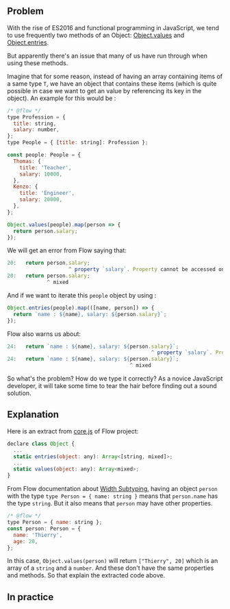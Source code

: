 ## Problem

With the rise of ES2016 and functional programming in JavaScript, we tend to use frequently two methods of an Object: [Object.values](https://developer.mozilla.org/fr/docs/Web/JavaScript/Reference/Objets_globaux/Object/values) and [Object.entries](https://developer.mozilla.org/fr/docs/Web/JavaScript/Reference/Objets_globaux/Object/entries).

But apparently there's an issue that many of us have run through when using these methods.

Imagine that for some reason, instead of having an array containing items of a same type `T`, we have an object that contains these items (which is quite possible in case we want to get an value by referencing its key in the object). An example for this would be :

```js
/* @flow */
type Profession = {
  title: string,
  salary: number,
};
type People = { [title: string]: Profession };

const people: People = {
  Thomas: {
    title: 'Teacher',
    salary: 10000,
  },
  Kenzo: {
    title: 'Engineer',
    salary: 20000,
  },
};

Object.values(people).map(person => {
  return person.salary;
});
```

We will get an error from Flow saying that:

```js
20:   return person.salary;
                    ^ property `salary`. Property cannot be accessed on
20:   return person.salary;
             ^ mixed
```

And if we want to iterate this `people` object by using :

```js
Object.entries(people).map(([name, person]) => {
  return `name : ${name}, salary: ${person.salary}`;
});
```

Flow also warns us about:

```js
24:   return `name : ${name}, salary: ${person.salary}`;
                                               ^ property `salary`. Property cannot be accessed on
24:   return `name : ${name}, salary: ${person.salary}`;
                                        ^ mixed
```

So what's the problem? How do we type it correctly? As a novice JavaScript developer, it will take some time to tear the hair before finding out a sound solution.

## Explanation

Here is an extract from [core.js](https://github.com/facebook/flow/blob/master/lib/core.js) of Flow project:

```js
declare class Object {
  ...
  static entries(object: any): Array<[string, mixed]>;
  ...
  static values(object: any): Array<mixed>;
}
```

From Flow documentation about [Width Subtyping](https://flow.org/en/docs/lang/width-subtyping/), having an object `person` with the type `type Person = { name: string }` means that `person.name` has the type `string`. But it also means that `person` may have other properties.

```js
/* @flow */
type Person = { name: string };
const person: Person = {
  name: 'Thierry',
  age: 20,
};
```

In this case, `Object.values(person)` will return `["Thierry", 20]` which is an array of a `string` and a `number`. And these don't have the same properties and methods. So that explain the extracted code above.

## In practice